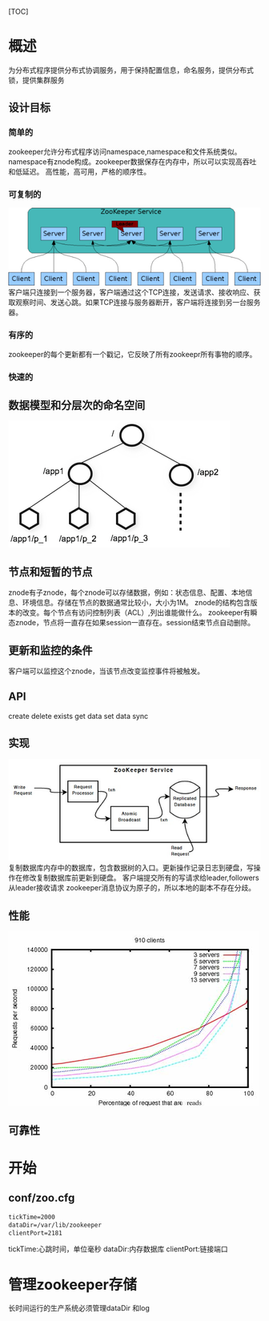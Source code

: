 [TOC]
# 概述
为分布式程序提供分布式协调服务，用于保持配置信息，命名服务，提供分布式锁，提供集群服务
## 设计目标
### 简单的
zookeeper允许分布式程序访问namespace,namespace和文件系统类似。namespace有znode构成。zookeeper数据保存在内存中，所以可以实现高吞吐和低延迟。
高性能，高可用，严格的顺序性。
### 可复制的
![zkservice](./images/zkservice.jpg)
客户端只连接到一个服务器，客户端通过这个TCP连接，发送请求、接收响应、获取观察时间、发送心跳。如果TCP连接与服务器断开，客户端将连接到另一台服务器。
### 有序的
zookeeper的每个更新都有一个戳记，它反映了所有zookeepr所有事物的顺序。
### 快速的
## 数据模型和分层次的命名空间
![zknamespace](./images/zknamespace.jpg)
## 节点和短暂的节点
znode有子znode，每个znode可以存储数据，例如：状态信息、配置、本地信息、环境信息。存储在节点的数据通常比较小，大小为1M。
znode的结构包含版本的改变。每个节点有访问控制列表（ACL）,列出谁能做什么。
zookeeper有瞬态znode，节点将一直存在如果session一直存在。session结束节点自动删除。
## 更新和监控的条件
客户端可以监控这个znode，当该节点改变监控事件将被触发。
## API
create
delete
exists
get data
set data
sync
## 实现
![zkcomponents](./images/zkcomponents.jpg)
复制数据库内存中的数据库，包含数据树的入口。更新操作记录日志到硬盘，写操作在修改复制数据库前更新到硬盘。
客户端提交所有的写请求给leader,followers从leader接收请求
zookeeper消息协议为原子的，所以本地的副本不存在分歧。
## 性能
![zkperfRW-3.2](./images/zkperfRW-3.2.jpg)
## 可靠性
# 开始
## conf/zoo.cfg
```
tickTime=2000
dataDir=/var/lib/zookeeper
clientPort=2181
``` 
tickTime:心跳时间，单位毫秒
dataDir:内存数据库
clientPort:链接端口

# 管理zookeeper存储
长时间运行的生产系统必须管理dataDir 和log

